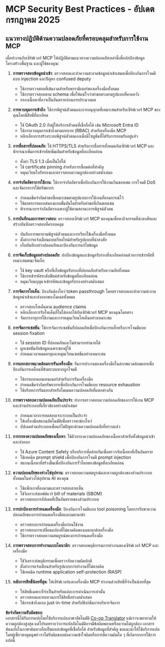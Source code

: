 <!--
CO_OP_TRANSLATOR_METADATA:
{
  "original_hash": "c3f4ea5732d64bf965e8aa2907759709",
  "translation_date": "2025-07-17T08:51:56+00:00",
  "source_file": "02-Security/mcp-security-best-practices-2025.md",
  "language_code": "th"
}
-->
# MCP Security Best Practices - อัปเดตกรกฎาคม 2025

## แนวทางปฏิบัติด้านความปลอดภัยที่ครอบคลุมสำหรับการใช้งาน MCP

เมื่อทำงานกับเซิร์ฟเวอร์ MCP ให้ปฏิบัติตามแนวทางความปลอดภัยเหล่านี้เพื่อปกป้องข้อมูล โครงสร้างพื้นฐาน และผู้ใช้ของคุณ:

1. **การตรวจสอบข้อมูลนำเข้า**: ตรวจสอบและทำความสะอาดข้อมูลนำเข้าเสมอเพื่อป้องกันการโจมตีแบบ injection และปัญหา confused deputy
   - ใช้การตรวจสอบที่เข้มงวดสำหรับพารามิเตอร์ของเครื่องมือทั้งหมด
   - ใช้การตรวจสอบตาม schema เพื่อให้แน่ใจว่าคำขอตรงตามรูปแบบที่คาดหวัง
   - กรองเนื้อหาที่อาจเป็นอันตรายก่อนการประมวลผล

2. **การควบคุมการเข้าถึง**: ใช้การพิสูจน์ตัวตนและการอนุญาตที่เหมาะสมสำหรับเซิร์ฟเวอร์ MCP ของคุณโดยมีสิทธิ์ที่ละเอียด
   - ใช้ OAuth 2.0 กับผู้ให้บริการตัวตนที่เชื่อถือได้ เช่น Microsoft Entra ID
   - ใช้การควบคุมการเข้าถึงตามบทบาท (RBAC) สำหรับเครื่องมือ MCP
   - หลีกเลี่ยงการสร้างระบบพิสูจน์ตัวตนเองเมื่อมีโซลูชันที่ได้รับการยอมรับอยู่แล้ว

3. **การสื่อสารที่ปลอดภัย**: ใช้ HTTPS/TLS สำหรับการสื่อสารทั้งหมดกับเซิร์ฟเวอร์ MCP และพิจารณาเพิ่มการเข้ารหัสเพิ่มเติมสำหรับข้อมูลที่ละเอียดอ่อน
   - ตั้งค่า TLS 1.3 เมื่อเป็นไปได้
   - ใช้ certificate pinning สำหรับการเชื่อมต่อที่สำคัญ
   - หมุนเวียนใบรับรองและตรวจสอบความถูกต้องอย่างสม่ำเสมอ

4. **การจำกัดอัตราการใช้งาน**: ใช้การจำกัดอัตราเพื่อป้องกันการใช้งานเกินขอบเขต การโจมตี DoS และจัดการการใช้ทรัพยากร
   - กำหนดขีดจำกัดคำขอที่เหมาะสมตามรูปแบบการใช้งานที่คาดการณ์ไว้
   - ใช้มาตรการตอบสนองแบบขั้นบันไดสำหรับคำขอที่เกินขอบเขต
   - พิจารณาการจำกัดอัตราเฉพาะผู้ใช้ตามสถานะการพิสูจน์ตัวตน

5. **การบันทึกและการตรวจสอบ**: ตรวจสอบเซิร์ฟเวอร์ MCP ของคุณเพื่อหากิจกรรมที่น่าสงสัยและสร้างบันทึกตรวจสอบที่ครอบคลุม
   - บันทึกการพยายามพิสูจน์ตัวตนและการเรียกใช้เครื่องมือทั้งหมด
   - ตั้งค่าการแจ้งเตือนแบบเรียลไทม์สำหรับรูปแบบที่น่าสงสัย
   - เก็บบันทึกอย่างปลอดภัยและป้องกันการแก้ไขข้อมูล

6. **การจัดเก็บข้อมูลอย่างปลอดภัย**: ปกป้องข้อมูลและข้อมูลรับรองที่ละเอียดอ่อนด้วยการเข้ารหัสที่เหมาะสมขณะจัดเก็บ
   - ใช้ key vault หรือที่เก็บข้อมูลรับรองที่ปลอดภัยสำหรับความลับทั้งหมด
   - ใช้การเข้ารหัสระดับฟิลด์สำหรับข้อมูลที่ละเอียดอ่อน
   - หมุนเวียนกุญแจเข้ารหัสและข้อมูลรับรองอย่างสม่ำเสมอ

7. **การจัดการโทเค็น**: ป้องกันช่องโหว่ token passthrough โดยตรวจสอบและทำความสะอาดข้อมูลนำเข้าและส่งออกของโมเดลทั้งหมด
   - ตรวจสอบโทเค็นตาม audience claims
   - หลีกเลี่ยงการรับโทเค็นที่ไม่ได้ออกให้กับเซิร์ฟเวอร์ MCP ของคุณโดยตรง
   - จัดการอายุการใช้งานและการหมุนเวียนโทเค็นอย่างเหมาะสม

8. **การจัดการเซสชัน**: ใช้การจัดการเซสชันที่ปลอดภัยเพื่อป้องกันการแฮ็กหรือการโจมตีแบบ session fixation
   - ใช้ session ID ที่ปลอดภัยและไม่สามารถทำนายได้
   - ผูกเซสชันกับข้อมูลเฉพาะของผู้ใช้
   - กำหนดเวลาหมดอายุและหมุนเวียนเซสชันอย่างเหมาะสม

9. **การแยกสภาพแวดล้อมการรันเครื่องมือ**: รันการทำงานของเครื่องมือในสภาพแวดล้อมแยกเพื่อป้องกันการเคลื่อนที่ข้ามระบบหากถูกโจมตี
   - ใช้การแยกคอนเทนเนอร์สำหรับการรันเครื่องมือ
   - กำหนดขีดจำกัดทรัพยากรเพื่อป้องกันการโจมตีแบบ resource exhaustion
   - ใช้บริบทการรันแยกสำหรับโดเมนความปลอดภัยที่แตกต่างกัน

10. **การตรวจสอบความปลอดภัยเป็นประจำ**: ทำการตรวจสอบความปลอดภัยของการใช้งาน MCP และส่วนประกอบที่เกี่ยวข้องอย่างสม่ำเสมอ
    - กำหนดเวลาการทดสอบเจาะระบบเป็นประจำ
    - ใช้เครื่องมือสแกนอัตโนมัติเพื่อตรวจหาช่องโหว่
    - อัปเดตส่วนประกอบเพื่อแก้ไขปัญหาด้านความปลอดภัยที่ทราบแล้ว

11. **การกรองความปลอดภัยของเนื้อหา**: ใช้ตัวกรองความปลอดภัยของเนื้อหาสำหรับทั้งข้อมูลนำเข้าและส่งออก
    - ใช้ Azure Content Safety หรือบริการที่คล้ายกันเพื่อตรวจจับเนื้อหาที่เป็นอันตราย
    - ใช้เทคนิค prompt shield เพื่อป้องกันการโจมตี prompt injection
    - สแกนเนื้อหาที่สร้างขึ้นเพื่อป้องกันการรั่วไหลของข้อมูลที่ละเอียดอ่อน

12. **ความปลอดภัยของห่วงโซ่อุปทาน**: ตรวจสอบความสมบูรณ์และความถูกต้องของส่วนประกอบทั้งหมดในห่วงโซ่อุปทาน AI ของคุณ
    - ใช้แพ็กเกจที่ลงนามและตรวจสอบลายเซ็น
    - ใช้วิเคราะห์ซอฟต์แวร์ bill of materials (SBOM)
    - ตรวจสอบการอัปเดตที่เป็นอันตรายของส่วนประกอบ

13. **การปกป้องการกำหนดเครื่องมือ**: ป้องกันการโจมตีแบบ tool poisoning โดยการรักษาความปลอดภัยของการกำหนดเครื่องมือและเมตาดาต้า
    - ตรวจสอบการกำหนดเครื่องมือก่อนใช้งาน
    - ตรวจสอบการเปลี่ยนแปลงที่ไม่คาดคิดของเมตาดาต้าเครื่องมือ
    - ใช้การตรวจสอบความสมบูรณ์ของการกำหนดเครื่องมือ

14. **การตรวจสอบการทำงานแบบไดนามิก**: ตรวจสอบพฤติกรรมการทำงานของเซิร์ฟเวอร์ MCP และเครื่องมือ
    - ใช้วิเคราะห์พฤติกรรมเพื่อตรวจจับความผิดปกติ
    - ตั้งค่าการแจ้งเตือนสำหรับรูปแบบการทำงานที่ไม่คาดคิด
    - ใช้เทคนิค runtime application self-protection (RASP)

15. **หลักการสิทธิ์น้อยที่สุด**: ให้เซิร์ฟเวอร์และเครื่องมือ MCP ทำงานด้วยสิทธิ์ที่จำเป็นน้อยที่สุด
    - ให้สิทธิ์เฉพาะที่จำเป็นสำหรับแต่ละการดำเนินการเท่านั้น
    - ตรวจสอบและทบทวนการใช้สิทธิ์อย่างสม่ำเสมอ
    - ใช้การเข้าถึงแบบ just-in-time สำหรับฟังก์ชันการบริหารจัดการ

**ข้อจำกัดความรับผิดชอบ**:  
เอกสารนี้ได้รับการแปลโดยใช้บริการแปลภาษาอัตโนมัติ [Co-op Translator](https://github.com/Azure/co-op-translator) แม้เราจะพยายามให้ความถูกต้องสูงสุด แต่โปรดทราบว่าการแปลอัตโนมัติอาจมีข้อผิดพลาดหรือความไม่ถูกต้อง เอกสารต้นฉบับในภาษาต้นทางถือเป็นแหล่งข้อมูลที่เชื่อถือได้ สำหรับข้อมูลที่สำคัญ ขอแนะนำให้ใช้บริการแปลโดยผู้เชี่ยวชาญมนุษย์ เราไม่รับผิดชอบต่อความเข้าใจผิดหรือการตีความผิดใด ๆ ที่เกิดจากการใช้การแปลนี้